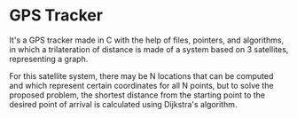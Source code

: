 # GPS Tracker
It's a GPS tracker made in C with the help of files, pointers, and algorithms, in which a trilateration of distance is made of a system based on 3 satellites, representing a graph. 

For this satellite system, there may be N locations that can be computed and which represent certain coordinates for all N points, but to solve the proposed problem, the shortest distance from the starting point to the desired point of arrival is calculated using Dijkstra's algorithm.
